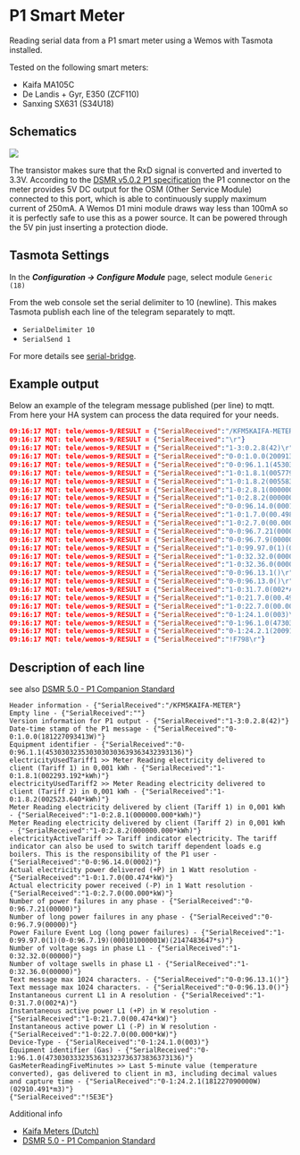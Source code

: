 # P1 Smart Meter
 Reading serial data from a P1 smart meter using a Wemos with Tasmota installed.

 Tested on the following smart meters:
  - Kaifa MA105C
  - De Landis + Gyr, E350 (ZCF110)
  - Sanxing SX631 (S34U18)

## Schematics
![](_media/p1-smartmeter/p1-smartmeter-v2.png) 

The transistor makes sure that the RxD signal is converted and inverted to 3.3V.
According to the [DSMR v5.0.2 P1 specification](https://www.netbeheernederland.nl/_upload/Files/Slimme_meter_15_a727fce1f1.pdf) the P1 connector on the meter provides 5V DC output for the OSM (Other Service Module) connected to this port, which is able to continuously supply maximum current of 250mA. A Wemos D1 mini module draws way less than 100mA so it is perfectly safe to use this as a power source. It can be powered through the 5V pin just inserting a protection diode.

## Tasmota Settings
In the **_Configuration -> Configure Module_** page, select module `Generic (18)`

From the web console set the serial delimiter to 10 (newline). This makes Tasmota publish each line of the telegram separately to mqtt. 

- `SerialDelimiter 10`
- `SerialSend 1`

For more details see [serial-bridge](Commands.md#serial-bridge).

## Example output
Below an example of the telegram message published (per line) to mqtt. From here your HA system can process the data required for your needs.

```json
09:16:17 MQT: tele/wemos-9/RESULT = {"SerialReceived":"/KFM5KAIFA-METER\r"}
09:16:17 MQT: tele/wemos-9/RESULT = {"SerialReceived":"\r"}
09:16:17 MQT: tele/wemos-9/RESULT = {"SerialReceived":"1-3:0.2.8(42)\r"}
09:16:17 MQT: tele/wemos-9/RESULT = {"SerialReceived":"0-0:1.0.0(200913101618S)\r"}
09:16:17 MQT: tele/wemos-9/RESULT = {"SerialReceived":"0-0:96.1.1(4530303235303030303639363432393136)\r"}
09:16:17 MQT: tele/wemos-9/RESULT = {"SerialReceived":"1-0:1.8.1(005779.835*kWh)\r"}
09:16:17 MQT: tele/wemos-9/RESULT = {"SerialReceived":"1-0:1.8.2(005583.617*kWh)\r"}
09:16:17 MQT: tele/wemos-9/RESULT = {"SerialReceived":"1-0:2.8.1(000000.000*kWh)\r"}
09:16:17 MQT: tele/wemos-9/RESULT = {"SerialReceived":"1-0:2.8.2(000000.000*kWh)\r"}
09:16:17 MQT: tele/wemos-9/RESULT = {"SerialReceived":"0-0:96.14.0(0001)\r"}
09:16:17 MQT: tele/wemos-9/RESULT = {"SerialReceived":"1-0:1.7.0(00.498*kW)\r"}
09:16:17 MQT: tele/wemos-9/RESULT = {"SerialReceived":"1-0:2.7.0(00.000*kW)\r"}
09:16:17 MQT: tele/wemos-9/RESULT = {"SerialReceived":"0-0:96.7.21(00000)\r"}
09:16:17 MQT: tele/wemos-9/RESULT = {"SerialReceived":"0-0:96.7.9(00000)\r"}
09:16:17 MQT: tele/wemos-9/RESULT = {"SerialReceived":"1-0:99.97.0(1)(0-0:96.7.19)(000101000001W)(2147483647*s)\r"}
09:16:17 MQT: tele/wemos-9/RESULT = {"SerialReceived":"1-0:32.32.0(00000)\r"}
09:16:17 MQT: tele/wemos-9/RESULT = {"SerialReceived":"1-0:32.36.0(00000)\r"}
09:16:17 MQT: tele/wemos-9/RESULT = {"SerialReceived":"0-0:96.13.1()\r"}
09:16:17 MQT: tele/wemos-9/RESULT = {"SerialReceived":"0-0:96.13.0()\r"}
09:16:17 MQT: tele/wemos-9/RESULT = {"SerialReceived":"1-0:31.7.0(002*A)\r"}
09:16:17 MQT: tele/wemos-9/RESULT = {"SerialReceived":"1-0:21.7.0(00.496*kW)\r"}
09:16:17 MQT: tele/wemos-9/RESULT = {"SerialReceived":"1-0:22.7.0(00.000*kW)\r"}
09:16:17 MQT: tele/wemos-9/RESULT = {"SerialReceived":"0-1:24.1.0(003)\r"}
09:16:17 MQT: tele/wemos-9/RESULT = {"SerialReceived":"0-1:96.1.0(4730303332353631323736373836373136)\r"}
09:16:17 MQT: tele/wemos-9/RESULT = {"SerialReceived":"0-1:24.2.1(200913100000S)(04139.079*m3)\r"}
09:16:17 MQT: tele/wemos-9/RESULT = {"SerialReceived":"!F798\r"}
```

## Description of each line 
see also [DSMR 5.0 - P1 Companion Standard](https://www.netbeheernederland.nl/_upload/Files/Slimme_meter_15_a727fce1f1.pdf)

``` 
Header information - {"SerialReceived":"/KFM5KAIFA-METER"}
Empty line - {"SerialReceived":""}
Version information for P1 output - {"SerialReceived":"1-3:0.2.8(42)"}
Date-time stamp of the P1 message - {"SerialReceived":"0-0:1.0.0(181227093413W)"}
Equipment identifier - {"SerialReceived":"0-0:96.1.1(4530303235303030303639363432393136)"}
electricityUsedTariff1 >> Meter Reading electricity delivered to client (Tariff 1) in 0,001 kWh - {"SerialReceived":"1-0:1.8.1(002293.192*kWh)"}
electricityUsedTariff2 >> Meter Reading electricity delivered to client (Tariff 2) in 0,001 kWh - {"SerialReceived":"1-0:1.8.2(002523.640*kWh)"}
Meter Reading electricity delivered by client (Tariff 1) in 0,001 kWh - {"SerialReceived":"1-0:2.8.1(000000.000*kWh)"}
Meter Reading electricity delivered by client (Tariff 2) in 0,001 kWh - {"SerialReceived":"1-0:2.8.2(000000.000*kWh)"}
electricityActiveTariff >> Tariff indicator electricity. The tariff indicator can also be used to switch tariff dependent loads e.g boilers. This is the responsibility of the P1 user - {"SerialReceived":"0-0:96.14.0(0002)"}
Actual electricity power delivered (+P) in 1 Watt resolution - {"SerialReceived":"1-0:1.7.0(00.474*kW)"}
Actual electricity power received (-P) in 1 Watt resolution - {"SerialReceived":"1-0:2.7.0(00.000*kW)"}
Number of power failures in any phase - {"SerialReceived":"0-0:96.7.21(00000)"}
Number of long power failures in any phase - {"SerialReceived":"0-0:96.7.9(00000)"}
Power Failure Event Log (long power failures) - {"SerialReceived":"1-0:99.97.0(1)(0-0:96.7.19)(000101000001W)(2147483647*s)"}
Number of voltage sags in phase L1 - {"SerialReceived":"1-0:32.32.0(00000)"}
Number of voltage swells in phase L1 - {"SerialReceived":"1-0:32.36.0(00000)"}
Text message max 1024 characters. - {"SerialReceived":"0-0:96.13.1()"}
Text message max 1024 characters. - {"SerialReceived":"0-0:96.13.0()"}
Instantaneous current L1 in A resolution - {"SerialReceived":"1-0:31.7.0(002*A)"}
Instantaneous active power L1 (+P) in W resolution - {"SerialReceived":"1-0:21.7.0(00.474*kW)"}
Instantaneous active power L1 (-P) in W resolution - {"SerialReceived":"1-0:22.7.0(00.000*kW)"}
Device-Type - {"SerialReceived":"0-1:24.1.0(003)"}
Equipment identifier (Gas) - {"SerialReceived":"0-1:96.1.0(4730303332353631323736373836373136)"}
GasMeterReadingFiveMinutes >> Last 5-minute value (temperature converted), gas delivered to client in m3, including decimal values and capture time - {"SerialReceived":"0-1:24.2.1(181227090000W)(02910.491*m3)"}
{"SerialReceived":"!5E3E"}
```

Additional info
* [Kaifa Meters (Dutch)](https://www.liander.nl/sites/default/files/Meters-Handleidingen-elektriciteit-Kaifa-uitgebreid.pdf)
* [DSMR 5.0 - P1 Companion Standard](https://www.netbeheernederland.nl/_upload/Files/Slimme_meter_15_a727fce1f1.pdf)
